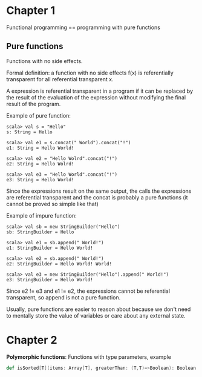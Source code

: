 Chapter 1
===

Functional programming == programming with pure functions

Pure functions
---

Functions with no side effects. 

Formal definition: a function with no side effects f(x) is referentially transparent for all
referential transparent x.

A expression is referential transparent in a program if it can be replaced by the result
of the evaluation of the expression without modifying the final result of the program.

Example of pure function:

```
scala> val s = "Hello"
s: String = Hello

scala> val e1 = s.concat(" World").concat("!")
e1: String = Hello World!

scala> val e2 = "Hello Wolrd".concat("!")
e2: String = Hello Wolrd!

scala> val e3 = "Hello World".concat("!")
e3: String = Hello World!
```

Since the expressions result on the same output, the calls the expressions are referential transparent and the concat
is probably a pure functions (it cannot be proved so simple like that)


Example of impure function:

```
scala> val sb = new StringBuilder("Hello")
sb: StringBuilder = Hello

scala> val e1 = sb.append(" World!")
e1: StringBuilder = Hello World!

scala> val e2 = sb.append(" World!")
e2: StringBuilder = Hello World! World!

scala> val e3 = new StringBuilder("Hello").append(" World!")
e3: StringBuilder = Hello World!
```

Since e2 != e3 and e1 != e2, the expressions cannot be referential transparent, so append is not a pure function.


Usually, pure functions are easier to reason about because we don't need to mentally store the value of variables
or care about any external state.


Chapter 2
===

**Polymorphic functions**: Functions with type parameters, example
```scala
def isSorted[T](items: Array[T], greaterThan: (T,T)=>Boolean): Boolean = {...}
```